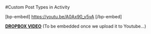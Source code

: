 #Custom Post Types in Activity

[bp-embed] https://youtu.be/A0Ax90_v5vA [/bp-embed]

[**DROPBOX VIDEO**](https://www.dropbox.com/s/t4q8l0pq8evg1lr/buddyboss-platform-custom-post-types-in-activity-feeds.mp4?raw=1)
(To be embedded once we upload it to Youtube...)